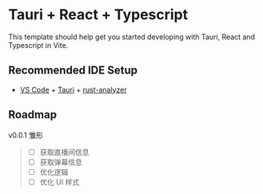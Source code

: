 # Tauri + React + Typescript

This template should help get you started developing with Tauri, React and Typescript in Vite.

## Recommended IDE Setup

- [VS Code](https://code.visualstudio.com/) + [Tauri](https://marketplace.visualstudio.com/items?itemName=tauri-apps.tauri-vscode) + [rust-analyzer](https://marketplace.visualstudio.com/items?itemName=rust-lang.rust-analyzer)

## Roadmap

v0.0.1 雏形

> - [ ] 获取直播间信息
> - [ ] 获取弹幕信息
> - [ ] 优化逻辑
> - [ ] 优化 UI 样式
